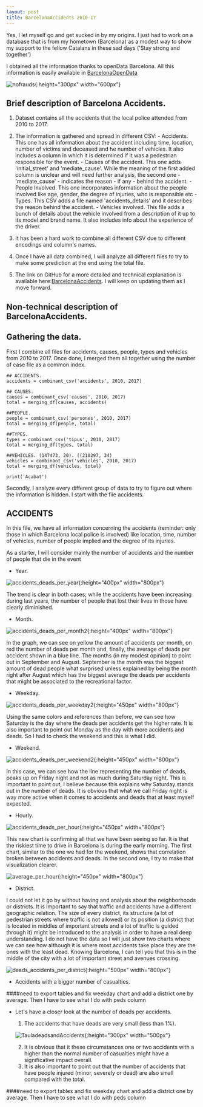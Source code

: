 ```yaml
---
layout: post
title: BarcelonaAccidents 2010-17
---
```


Yes, I let myself go and get sucked in by my origins. I just had to work on a database that is from my hometown (Barcelona) as a modest way to show my support to the fellow Catalans in these sad days ('Stay strong and together')

I obtained all the information thanks to openData Barcelona. All this information is easily available in [BarcelonaOpenData](http://opendata-ajuntament.barcelona.cat/en/)

![nofrauds](/images/BCN01.jpg){:height="300px" width="600px"}


## Brief description of Barcelona Accidents.

  1. Dataset contains all the accidents that the local police attended from 2010 to 2017.
  2. The information is gathered and spread in different CSV:
    - Accidents.
    This one has all information about the accident including time, location, number of victims and deceased and he number of vehicles. It also includes a column in which it is determined if it was a pedestrian responsible for the event.
    - Causes of the accident.
    This one adds 'initial_street' and 'mediate_cause'. While the meaning of the first added column is unclear and will need further analysis, the second one -'mediate_cause' - indicates the reason - if any - behind the accident.
    - People Involved.
    This one incorporates information about the people involved like age, gender, the degree of injuries, who is responsible etc
    - Types.
    This CSV adds a file named 'accidents_details' and it describes the reason behind the accident.
    - Vehicles involved.
    This file adds a bunch of details about the vehicle involved from a description of it up to its model and brand name. It also includes info about the experience of the driver.

  3. It has been a hard work to combine all different CSV due to different encodings and column's names.
  4. Once I have all data combined, I will analyze all different files to try to make some prediction at the end using the total file.
  5. The link on GitHub for a more detailed and technical explanation is available here:[BarcelonaAccidents](https://github.com/AlexChicote/BarcelonaAccidents). I will keep on updating them as I move forward.


## Non-technical description of BarcelonaAccidents.

## Gathering the data.

First I combine all files for accidents, causes, people, types and vehicles from 2010 to 2017. Once done, I merged them all together using the number of case file as a common index.

```
## ACCIDENTS.
accidents = combinant_csv('accidents', 2010, 2017)

## CAUSES.
causes = combinant_csv('causes', 2010, 2017)
total = merging_df(causes, accidents)

##PEOPLE.
people = combinant_csv('persones', 2010, 2017)
total = merging_df(people, total)

##TYPES.
types = combinant_csv('tipus', 2010, 2017)
total = merging_df(types, total)

##VEHICLES. (147473, 20). ((210297, 34)
vehicles = combinant_csv('vehicles', 2010, 2017)
total = merging_df(vehicles, total)

print('Acabat')
```

Secondly, I analyze every different group of data to try to figure out where the information is hidden. I start with the file accidents.

## ACCIDENTS

In this file, we have all information concerning the accidents (reminder: only those in which Barcelona local police is involved) like location, time, number of vehicles, number of people implied and the degree of its injuries.

As a starter, I will consider mainly the number of accidents and the number of people that die in the event


* Year.

![accidents_deads_per_year](/images/accidents_deads_per_year.png){:height="400px" width="800px"}

The trend is clear in both cases; while the accidents have been increasing during last years, the number of people that lost their lives in those have clearly diminished.

* Month.

![accidents_deads_per_month2](/images/accidents_deads_per_month2.png){:height="400px" width="800px"}

In the graph, we can see on yellow the amount of accidents per month, on red the number of deads per month and, finally, the average of deads per accident shown in a blue line.
The months (in my modest opinion) to point out in September and August. September is the month was the biggest amount of dead people what surprised unless explained by being the month right after August which has the biggest average the deads per accidents that might be associated to the recreational factor.

* Weekday.

![accidents_deads_per_weekday2](/images/accidents_deads_per_weekday2.png){:height="450px" width="800px"}

Using the same colors and references than before, we can see how Saturday is the day where the deads per accidents get the higher rate. It is also important to point out Monday as the day with more accidents and deads. So I had to check the weekend and this is what I did.

* Weekend.

![accidents_deads_per_weekend2](/images/accidents_deads_per_weekend2.png){:height="450px" width="800px"}

In this case, we can see how the line representing the number of deads, peaks up on Friday night and not as much during Saturday night. This is important to point out, I believe because this explains why Saturday stands out in the number of deads. It is obvious that what we call Friday night is way more active when it comes to accidents and deads that at least myself expected.

* Hourly.

![accidents_deads_per_hour](/images/accidents_deads_per_hour.png){:height="450px" width="800px"}

This new chart is confirming all that we have been seeing so far. It is that the riskiest time to drive in Barcelona is during the early morning. The first chart, similar to the one we had for the weekend, shows that correlation broken between accidents and deads. In the second one, I try to make that visualization clearer.

![average_per_hour](/images/average_per_hour.png){:height="450px" width="800px"}

* District.

I could not let it go by without having and analysis about the neighborhoods or districts. It is important to say that traffic and accidents have a different geographic relation. The size of every district, its structure (a lot of pedestrian streets where traffic is not allowed) or its position (a district that is located in middles of important streets and a lot of traffic is guided through it) might be introduced to the analysis in order to have a real deep understanding. I do not have the data so I will just show two charts where we can see how although it is where most accidents take place they are the ones with the least dead. Knowing Barcelona, I can tell you that this is in the middle of the city with a lot of important street and avenues crossing.

![deads_accidents_per_district](/images/deads_accidents_per_district.png){:height="500px" width="800px"}

* Accidents with a bigger number of casualties.

####need to export tables and fix weekday chart and add a district one by average. Then I have to see what I do with peds column


* Let's have a closer look at the number of deads per accidents.

  1. The accidents that have deads are very small (less than 1%).

    ![TauladeadsandAccidents](/images/TauladeadsandAccidents.png){:height="300px" width="500px"}

  2. It is obvious that it these circumstances one or two accidents with a higher than the normal number of casualties might have a significative impact overall.
  3. It is also important to point out that the number of accidents that have people injured (minor, severely or dead) are also small compared with the total.

####need to export tables and fix weekday chart and add a district one by average. Then I have to see what I do with peds column
